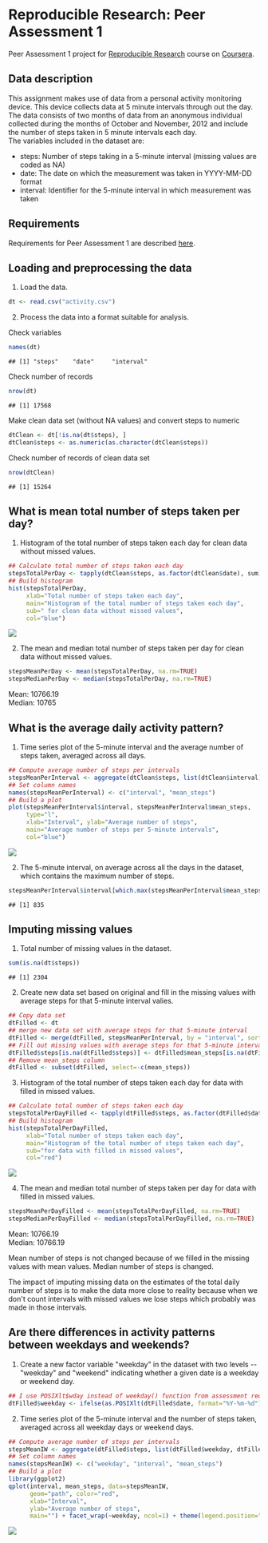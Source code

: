# Reproducible Research: Peer Assessment 1

Peer Assessment 1 project for [Reproducible Research](https://www.coursera.org/course/repdata) course on [Coursera](https://www.coursera.org/).

## Data description
This assignment makes use of data from a personal activity monitoring device. This device collects data at 5 minute intervals through out the day. The data consists of two months of data from an anonymous individual collected during the months of October and November, 2012 and include the number of steps taken in 5 minute intervals each day.  
The variables included in the dataset are:
* steps: Number of steps taking in a 5-minute interval (missing values are coded as NA)
* date: The date on which the measurement was taken in YYYY-MM-DD format
* interval: Identifier for the 5-minute interval in which measurement was taken


## Requirements
Requirements for Peer Assessment 1 are described [here](https://github.com/rdpeng/RepData_PeerAssessment1/blob/master/README.md).

## Loading and preprocessing the data

1. Load the data.

```r
dt <- read.csv("activity.csv")
```

2. Process the data into a format suitable for analysis.

Check variables

```r
names(dt)
```

```
## [1] "steps"    "date"     "interval"
```

Check number of records

```r
nrow(dt)
```

```
## [1] 17568
```

Make clean data set (without NA values) and convert steps to numeric

```r
dtClean <- dt[!is.na(dt$steps), ]
dtClean$steps <- as.numeric(as.character(dtClean$steps))
```

Check number of records of clean data set

```r
nrow(dtClean)
```

```
## [1] 15264
```

## What is mean total number of steps taken per day?

1. Histogram of the total number of steps taken each day for clean data without missed values.

```r
## Calculate total number of steps taken each day
stepsTotalPerDay <- tapply(dtClean$steps, as.factor(dtClean$date), sum)
## Build histogram
hist(stepsTotalPerDay, 
     xlab="Total number of steps taken each day", 
     main="Histogram of the total number of steps taken each day", 
     sub=" for clean data without missed values", 
     col="blue")
```

![](PA1_report_files/figure-html/StepsTotalPerDayHist-1.png) 

2. The mean and median total number of steps taken per day for clean data without missed values.

```r
stepsMeanPerDay <- mean(stepsTotalPerDay, na.rm=TRUE)
stepsMedianPerDay <- median(stepsTotalPerDay, na.rm=TRUE)
```
Mean: 10766.19  
Median: 10765

## What is the average daily activity pattern?

1. Time series plot of the 5-minute interval and the average number of steps taken, averaged across all days.

```r
## Compute average number of steps per intervals
stepsMeanPerInterval <- aggregate(dtClean$steps, list(dtClean$interval), mean)
## Set column names
names(stepsMeanPerInterval) <- c("interval", "mean_steps")
## Build a plot
plot(stepsMeanPerInterval$interval, stepsMeanPerInterval$mean_steps, 
     type="l", 
     xlab="Interval", ylab="Average number of steps", 
     main="Average number of steps per 5-minute intervals", 
     col="blue")
```

![](PA1_report_files/figure-html/StepsMeanPerInterval-1.png) 

2. The 5-minute interval, on average across all the days in the dataset,  which contains the maximum number of steps.


```r
stepsMeanPerInterval$interval[which.max(stepsMeanPerInterval$mean_steps)]
```

```
## [1] 835
```

## Imputing missing values

1. Total number of missing values in the dataset.

```r
sum(is.na(dt$steps))
```

```
## [1] 2304
```

2. Create new data set based on original and fill in the missing values with average steps for that 5-minute interval valies.

```r
## Copy data set
dtFilled <- dt
## merge new data set with average steps for that 5-minute interval
dtFilled <- merge(dtFilled, stepsMeanPerInterval, by = "interval", sort=FALSE)
## Fill out missing values with average steps for that 5-minute interval
dtFilled$steps[is.na(dtFilled$steps)] <- dtFilled$mean_steps[is.na(dtFilled$steps)] 
## Remove mean_steps column
dtFilled <- subset(dtFilled, select=-c(mean_steps))
```

3. Histogram of the total number of steps taken each day for data with filled in missed values.

```r
## Calculate total number of steps taken each day
stepsTotalPerDayFilled <- tapply(dtFilled$steps, as.factor(dtFilled$date), sum)
## Build histogram
hist(stepsTotalPerDayFilled, 
     xlab="Total number of steps taken each day", 
     main="Histogram of the total number of steps taken each day", 
     sub="for data with filled in missed values", 
     col="red")
```

![](PA1_report_files/figure-html/StepsTotalPerDayHistFilled-1.png) 

4. The mean and median total number of steps taken per day for data with filled in missed values.

```r
stepsMeanPerDayFilled <- mean(stepsTotalPerDayFilled, na.rm=TRUE)
stepsMedianPerDayFilled <- median(stepsTotalPerDayFilled, na.rm=TRUE)
```
Mean: 10766.19  
Median: 10766.19

Mean number of steps is not changed because of we filled in the missing values with mean values.
Median number of steps is changed.

The impact of imputing missing data on the estimates of the total daily number of steps is to make the data more close to reality because when we don't count intervals with missed values we lose steps which probably was made in those intervals. 


## Are there differences in activity patterns between weekdays and weekends?

1. Create a new factor variable "weekday" in the dataset with two levels -- "weekday" and "weekend" indicating whether a given date is a weekday or weekend day.

```r
## I use POSIXlt$wday instead of weekday() function from assessment requirements because of weekday() is language sensetive and POSIXlt$wday returns number, which is more useful in this case.
dtFilled$weekday <- ifelse(as.POSIXlt(dtFilled$date, format="%Y-%m-%d")$wday %in% c(0,6), "weekend", "weekday")
```

2. Time series plot of the 5-minute interval and the number of steps taken, averaged across all weekday days or weekend days.


```r
## Compute average number of steps per intervals
stepsMeanIW <- aggregate(dtFilled$steps, list(dtFilled$weekday, dtFilled$interval), mean)
## Set column names
names(stepsMeanIW) <- c("weekday", "interval", "mean_steps")
## Build a plot
library(ggplot2)
qplot(interval, mean_steps, data=stepsMeanIW, 
      geom="path", color="red", 
      xlab="Interval", 
      ylab="Average number of steps", 
      main="") + facet_wrap(~weekday, ncol=1) + theme(legend.position="none")
```

![](PA1_report_files/figure-html/stepsMeanPerIntervalAndWeekday-1.png) 


